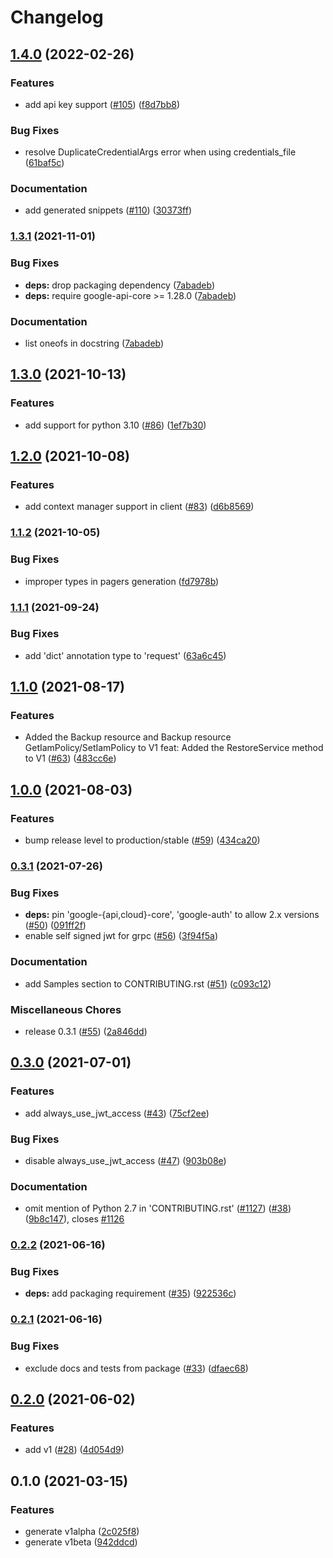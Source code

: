 # Changelog

## [1.4.0](https://github.com/googleapis/python-dataproc-metastore/compare/v1.3.1...v1.4.0) (2022-02-26)


### Features

* add api key support ([#105](https://github.com/googleapis/python-dataproc-metastore/issues/105)) ([f8d7bb8](https://github.com/googleapis/python-dataproc-metastore/commit/f8d7bb845079cb98a1f4d18ad68a6b3958541d51))


### Bug Fixes

* resolve DuplicateCredentialArgs error when using credentials_file ([61baf5c](https://github.com/googleapis/python-dataproc-metastore/commit/61baf5c79541ce85a8012bf8ada5127381a4c813))


### Documentation

* add generated snippets ([#110](https://github.com/googleapis/python-dataproc-metastore/issues/110)) ([30373ff](https://github.com/googleapis/python-dataproc-metastore/commit/30373ffee9aa49c4c23a421ad36da141bf06156d))

### [1.3.1](https://www.github.com/googleapis/python-dataproc-metastore/compare/v1.3.0...v1.3.1) (2021-11-01)


### Bug Fixes

* **deps:** drop packaging dependency ([7abadeb](https://www.github.com/googleapis/python-dataproc-metastore/commit/7abadeb6de0d3e7e45f6d38eeac7abc9a76bca24))
* **deps:** require google-api-core >= 1.28.0 ([7abadeb](https://www.github.com/googleapis/python-dataproc-metastore/commit/7abadeb6de0d3e7e45f6d38eeac7abc9a76bca24))


### Documentation

* list oneofs in docstring ([7abadeb](https://www.github.com/googleapis/python-dataproc-metastore/commit/7abadeb6de0d3e7e45f6d38eeac7abc9a76bca24))

## [1.3.0](https://www.github.com/googleapis/python-dataproc-metastore/compare/v1.2.0...v1.3.0) (2021-10-13)


### Features

* add support for python 3.10 ([#86](https://www.github.com/googleapis/python-dataproc-metastore/issues/86)) ([1ef7b30](https://www.github.com/googleapis/python-dataproc-metastore/commit/1ef7b30871217713eb7be9294044ebe5fa72909a))

## [1.2.0](https://www.github.com/googleapis/python-dataproc-metastore/compare/v1.1.2...v1.2.0) (2021-10-08)


### Features

* add context manager support in client ([#83](https://www.github.com/googleapis/python-dataproc-metastore/issues/83)) ([d6b8569](https://www.github.com/googleapis/python-dataproc-metastore/commit/d6b85696e21df07a63c93f5e993972fba157aa77))

### [1.1.2](https://www.github.com/googleapis/python-dataproc-metastore/compare/v1.1.1...v1.1.2) (2021-10-05)


### Bug Fixes

* improper types in pagers generation ([fd7978b](https://www.github.com/googleapis/python-dataproc-metastore/commit/fd7978b1e2552dd47ea4ecf109d6266d165766b9))

### [1.1.1](https://www.github.com/googleapis/python-dataproc-metastore/compare/v1.1.0...v1.1.1) (2021-09-24)


### Bug Fixes

* add 'dict' annotation type to 'request' ([63a6c45](https://www.github.com/googleapis/python-dataproc-metastore/commit/63a6c4551c9e68502379a1efdd0d00cfab529633))

## [1.1.0](https://www.github.com/googleapis/python-dataproc-metastore/compare/v1.0.0...v1.1.0) (2021-08-17)


### Features

* Added the Backup resource and Backup resource GetIamPolicy/SetIamPolicy to V1 feat: Added the RestoreService method to V1 ([#63](https://www.github.com/googleapis/python-dataproc-metastore/issues/63)) ([483cc6e](https://www.github.com/googleapis/python-dataproc-metastore/commit/483cc6e90eff74e746adcb2e5ea67decc64aa217))

## [1.0.0](https://www.github.com/googleapis/python-dataproc-metastore/compare/v0.3.1...v1.0.0) (2021-08-03)


### Features

* bump release level to production/stable ([#59](https://www.github.com/googleapis/python-dataproc-metastore/issues/59)) ([434ca20](https://www.github.com/googleapis/python-dataproc-metastore/commit/434ca203c9ffad48f96d6a8c45de81a5ec74bd2b))

### [0.3.1](https://www.github.com/googleapis/python-dataproc-metastore/compare/v0.3.0...v0.3.1) (2021-07-26)


### Bug Fixes

* **deps:** pin 'google-{api,cloud}-core', 'google-auth' to allow 2.x versions ([#50](https://www.github.com/googleapis/python-dataproc-metastore/issues/50)) ([091ff2f](https://www.github.com/googleapis/python-dataproc-metastore/commit/091ff2fa0cc9413c99cb3c17a18af9de131bca01))
* enable self signed jwt for grpc ([#56](https://www.github.com/googleapis/python-dataproc-metastore/issues/56)) ([3f94f5a](https://www.github.com/googleapis/python-dataproc-metastore/commit/3f94f5adb30d4e9a6e28424259a9a26b78429740))


### Documentation

* add Samples section to CONTRIBUTING.rst ([#51](https://www.github.com/googleapis/python-dataproc-metastore/issues/51)) ([c093c12](https://www.github.com/googleapis/python-dataproc-metastore/commit/c093c1282e832f3d7a027d63be1b55017bcec9ff))


### Miscellaneous Chores

* release 0.3.1 ([#55](https://www.github.com/googleapis/python-dataproc-metastore/issues/55)) ([2a846dd](https://www.github.com/googleapis/python-dataproc-metastore/commit/2a846ddef298a09baf7ff27331cd438f8f7113ee))

## [0.3.0](https://www.github.com/googleapis/python-dataproc-metastore/compare/v0.2.2...v0.3.0) (2021-07-01)


### Features

* add always_use_jwt_access ([#43](https://www.github.com/googleapis/python-dataproc-metastore/issues/43)) ([75cf2ee](https://www.github.com/googleapis/python-dataproc-metastore/commit/75cf2ee2204211be6f43d94bf78cfa7f02ba1976))


### Bug Fixes

* disable always_use_jwt_access ([#47](https://www.github.com/googleapis/python-dataproc-metastore/issues/47)) ([903b08e](https://www.github.com/googleapis/python-dataproc-metastore/commit/903b08e9436691a92f5557d3e8a0a49612d4d8db))


### Documentation

* omit mention of Python 2.7 in 'CONTRIBUTING.rst' ([#1127](https://www.github.com/googleapis/python-dataproc-metastore/issues/1127)) ([#38](https://www.github.com/googleapis/python-dataproc-metastore/issues/38)) ([9b8c147](https://www.github.com/googleapis/python-dataproc-metastore/commit/9b8c14739b9cb5d02f9372d952acf099712f9826)), closes [#1126](https://www.github.com/googleapis/python-dataproc-metastore/issues/1126)

### [0.2.2](https://www.github.com/googleapis/python-dataproc-metastore/compare/v0.2.1...v0.2.2) (2021-06-16)


### Bug Fixes

* **deps:** add packaging requirement ([#35](https://www.github.com/googleapis/python-dataproc-metastore/issues/35)) ([922536c](https://www.github.com/googleapis/python-dataproc-metastore/commit/922536c93fe70eb0052843c6cb9f9a7c91046a81))

### [0.2.1](https://www.github.com/googleapis/python-dataproc-metastore/compare/v0.2.0...v0.2.1) (2021-06-16)


### Bug Fixes

* exclude docs and tests from package ([#33](https://www.github.com/googleapis/python-dataproc-metastore/issues/33)) ([dfaec68](https://www.github.com/googleapis/python-dataproc-metastore/commit/dfaec68833ded607fd0514d73b10e0d33dc26c72))

## [0.2.0](https://www.github.com/googleapis/python-dataproc-metastore/compare/v0.1.0...v0.2.0) (2021-06-02)


### Features

* add v1 ([#28](https://www.github.com/googleapis/python-dataproc-metastore/issues/28)) ([4d054d9](https://www.github.com/googleapis/python-dataproc-metastore/commit/4d054d92fed4296883e5ae09b99d57bd74d68fb4))

## 0.1.0 (2021-03-15)


### Features

* generate v1alpha ([2c025f8](https://www.github.com/googleapis/python-dataproc-metastore/commit/2c025f80c7791ef864ce2bf655429e1ecf40d288))
* generate v1beta ([942ddcd](https://www.github.com/googleapis/python-dataproc-metastore/commit/942ddcd6ddd18bd6d79cf2c57685a743ea35a376))
